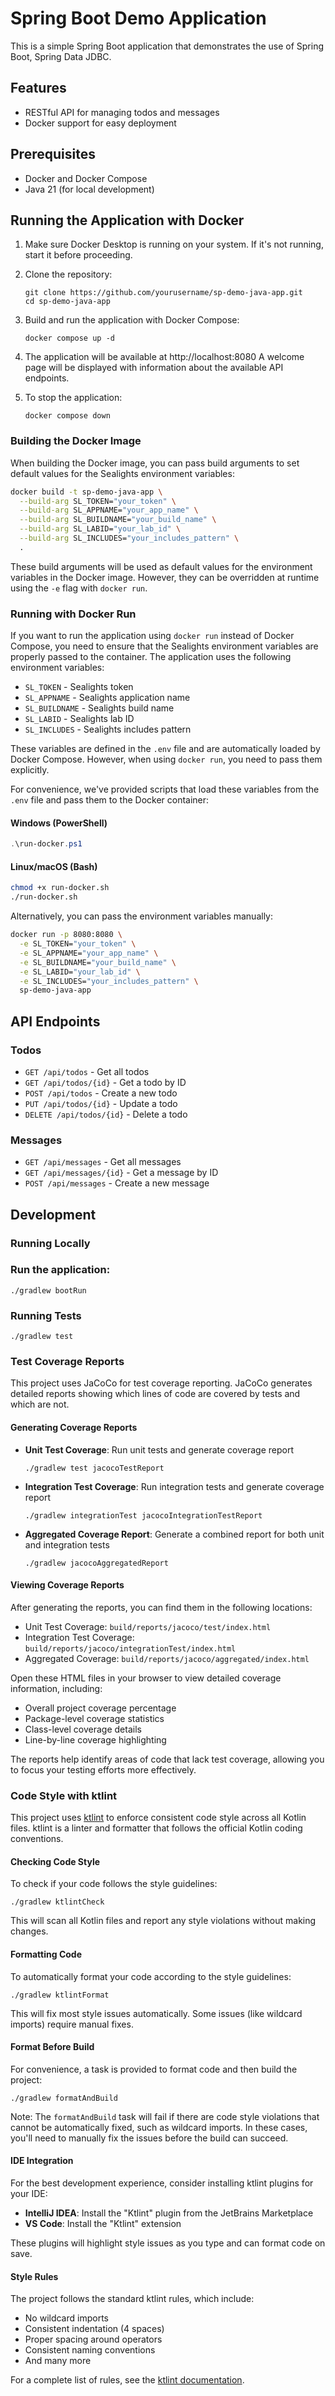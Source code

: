 # Spring Boot Demo Application

This is a simple Spring Boot application that demonstrates the use of Spring Boot, Spring Data JDBC.

## Features

- RESTful API for managing todos and messages
- Docker support for easy deployment

## Prerequisites

- Docker and Docker Compose
- Java 21 (for local development)

## Running the Application with Docker

1. Make sure Docker Desktop is running on your system. If it's not running, start it before proceeding.

2. Clone the repository:
   ```
   git clone https://github.com/yourusername/sp-demo-java-app.git
   cd sp-demo-java-app
   ```

3. Build and run the application with Docker Compose:
   ```
   docker compose up -d
   ```

4. The application will be available at http://localhost:8080
   A welcome page will be displayed with information about the available API endpoints.

5. To stop the application:
   ```
   docker compose down
   ```

### Building the Docker Image

When building the Docker image, you can pass build arguments to set default values for the Sealights environment variables:

```bash
docker build -t sp-demo-java-app \
  --build-arg SL_TOKEN="your_token" \
  --build-arg SL_APPNAME="your_app_name" \
  --build-arg SL_BUILDNAME="your_build_name" \
  --build-arg SL_LABID="your_lab_id" \
  --build-arg SL_INCLUDES="your_includes_pattern" \
  .
```

These build arguments will be used as default values for the environment variables in the Docker image. However, they can be overridden at runtime using the `-e` flag with `docker run`.

### Running with Docker Run

If you want to run the application using `docker run` instead of Docker Compose, you need to ensure that the Sealights environment variables are properly passed to the container. The application uses the following environment variables:

- `SL_TOKEN` - Sealights token
- `SL_APPNAME` - Sealights application name
- `SL_BUILDNAME` - Sealights build name
- `SL_LABID` - Sealights lab ID
- `SL_INCLUDES` - Sealights includes pattern

These variables are defined in the `.env` file and are automatically loaded by Docker Compose. However, when using `docker run`, you need to pass them explicitly.

For convenience, we've provided scripts that load these variables from the `.env` file and pass them to the Docker container:

#### Windows (PowerShell)

```powershell
.\run-docker.ps1
```

#### Linux/macOS (Bash)

```bash
chmod +x run-docker.sh
./run-docker.sh
```

Alternatively, you can pass the environment variables manually:

```bash
docker run -p 8080:8080 \
  -e SL_TOKEN="your_token" \
  -e SL_APPNAME="your_app_name" \
  -e SL_BUILDNAME="your_build_name" \
  -e SL_LABID="your_lab_id" \
  -e SL_INCLUDES="your_includes_pattern" \
  sp-demo-java-app
```

## API Endpoints

### Todos

- `GET /api/todos` - Get all todos
- `GET /api/todos/{id}` - Get a todo by ID
- `POST /api/todos` - Create a new todo
- `PUT /api/todos/{id}` - Update a todo
- `DELETE /api/todos/{id}` - Delete a todo

### Messages

- `GET /api/messages` - Get all messages
- `GET /api/messages/{id}` - Get a message by ID
- `POST /api/messages` - Create a new message

## Development

### Running Locally

### Run the application:
   ```
   ./gradlew bootRun
   ```


### Running Tests

```
./gradlew test
```

### Test Coverage Reports

This project uses JaCoCo for test coverage reporting. JaCoCo generates detailed reports showing which lines of code are covered by tests and which are not.

#### Generating Coverage Reports

- **Unit Test Coverage**: Run unit tests and generate coverage report
  ```
  ./gradlew test jacocoTestReport
  ```

- **Integration Test Coverage**: Run integration tests and generate coverage report
  ```
  ./gradlew integrationTest jacocoIntegrationTestReport
  ```

- **Aggregated Coverage Report**: Generate a combined report for both unit and integration tests
  ```
  ./gradlew jacocoAggregatedReport
  ```

#### Viewing Coverage Reports

After generating the reports, you can find them in the following locations:

- Unit Test Coverage: `build/reports/jacoco/test/index.html`
- Integration Test Coverage: `build/reports/jacoco/integrationTest/index.html`
- Aggregated Coverage: `build/reports/jacoco/aggregated/index.html`

Open these HTML files in your browser to view detailed coverage information, including:

- Overall project coverage percentage
- Package-level coverage statistics
- Class-level coverage details
- Line-by-line coverage highlighting

The reports help identify areas of code that lack test coverage, allowing you to focus your testing efforts more effectively.

### Code Style with ktlint

This project uses [ktlint](https://github.com/pinterest/ktlint) to enforce consistent code style across all Kotlin files. ktlint is a linter and formatter that follows the official Kotlin coding conventions.

#### Checking Code Style

To check if your code follows the style guidelines:

```
./gradlew ktlintCheck
```

This will scan all Kotlin files and report any style violations without making changes.

#### Formatting Code

To automatically format your code according to the style guidelines:

```
./gradlew ktlintFormat
```

This will fix most style issues automatically. Some issues (like wildcard imports) require manual fixes.

#### Format Before Build

For convenience, a task is provided to format code and then build the project:

```
./gradlew formatAndBuild
```

Note: The `formatAndBuild` task will fail if there are code style violations that cannot be automatically fixed, such as wildcard imports. In these cases, you'll need to manually fix the issues before the build can succeed.

#### IDE Integration

For the best development experience, consider installing ktlint plugins for your IDE:

- **IntelliJ IDEA**: Install the "Ktlint" plugin from the JetBrains Marketplace
- **VS Code**: Install the "Ktlint" extension

These plugins will highlight style issues as you type and can format code on save.

#### Style Rules

The project follows the standard ktlint rules, which include:
- No wildcard imports
- Consistent indentation (4 spaces)
- Proper spacing around operators
- Consistent naming conventions
- And many more

For a complete list of rules, see the [ktlint documentation](https://github.com/pinterest/ktlint#standard-rules).
